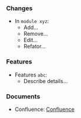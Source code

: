 ### Changes

- In `module xyz`:
  - Add…
  - Remove…
  - Edit…
  - Refator…


### Features

- Features `abc`:
  - Describe details…


### Documents

- Confluence: [Confluence](https://github.com/tranphuc8a)
